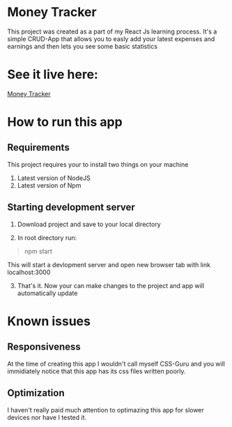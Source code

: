 # Money Tracker

This project was created as a part of my React Js learning process. It's a simple CRUD-App that allows you to easly add your latest expenses and earnings and then lets you see some 
basic statistics

# See it live here:

[Money Tracker](https://revellx.github.io/money-tracker)

# How to run this app

## Requirements

This project requires your to install two things on your machine

1. Latest version of NodeJS
2. Latest version of Npm

## Starting development server

1. Download project and save to your local directory

2. In root directory run:
> npm start

This will start a devlopment server and open new browser tab with link localhost:3000

3. That's it. Now your can make changes to the project and app will automatically update

# Known issues

## Responsiveness
At the time of creating this app I wouldn't call myself CSS-Guru and you will immidiately notice that this app has its css files written poorly. 

## Optimization
I haven't really paid much attention to optimazing this app for slower devices nor have I tested it. 
